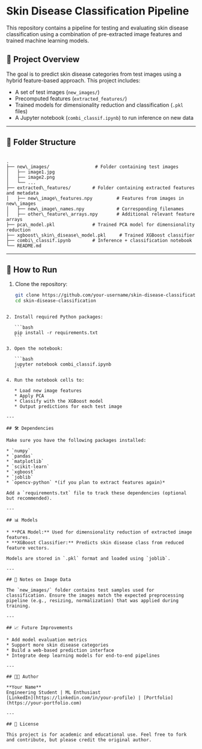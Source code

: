 
# Skin Disease Classification Pipeline

This repository contains a pipeline for testing and evaluating skin disease classification using a combination of pre-extracted image features and trained machine learning models.

## 🧠 Project Overview

The goal is to predict skin disease categories from test images using a hybrid feature-based approach. This project includes:

- A set of test images (`new_images/`)
- Precomputed features (`extracted_features/`)
- Trained models for dimensionality reduction and classification (`.pkl` files)
- A Jupyter notebook (`combi_classif.ipynb`) to run inference on new data

---

## 📁 Folder Structure

```

.
├── new\_images/                 # Folder containing test images
│   ├── image1.jpg
│   ├── image2.png
│   └── ...
├── extracted\_features/        # Folder containing extracted features and metadata
│   ├── new\_image\_features.npy         # Features from images in new\_images
│   ├── new\_image\_names.npy            # Corresponding filenames
│   ├── other\_feature\_arrays.npy       # Additional relevant feature arrays
├── pca\_model.pkl              # Trained PCA model for dimensionality reduction
├── xgboost\_skin\_disease\_model.pkl     # Trained XGBoost classifier
├── combi\_classif.ipynb        # Inference + classification notebook
└── README.md

````

---

## 🚀 How to Run

1. Clone the repository:
   ```bash
   git clone https://github.com/your-username/skin-disease-classification.git
   cd skin-disease-classification
````

2. Install required Python packages:

   ```bash
   pip install -r requirements.txt
   ```

3. Open the notebook:

   ```bash
   jupyter notebook combi_classif.ipynb
   ```

4. Run the notebook cells to:

   * Load new image features
   * Apply PCA
   * Classify with the XGBoost model
   * Output predictions for each test image

---

## 🛠 Dependencies

Make sure you have the following packages installed:

* `numpy`
* `pandas`
* `matplotlib`
* `scikit-learn`
* `xgboost`
* `joblib`
* `opencv-python` *(if you plan to extract features again)*

Add a `requirements.txt` file to track these dependencies (optional but recommended).

---

## 📊 Models

* **PCA Model:** Used for dimensionality reduction of extracted image features.
* **XGBoost Classifier:** Predicts skin disease class from reduced feature vectors.

Models are stored in `.pkl` format and loaded using `joblib`.

---

## 📸 Notes on Image Data

The `new_images/` folder contains test samples used for classification. Ensure the images match the expected preprocessing pipeline (e.g., resizing, normalization) that was applied during training.

---

## 📈 Future Improvements

* Add model evaluation metrics
* Support more skin disease categories
* Build a web-based prediction interface
* Integrate deep learning models for end-to-end pipelines

---

## 🧑‍🔬 Author

**Your Name**
Engineering Student | ML Enthusiast
[LinkedIn](https://linkedin.com/in/your-profile) | [Portfolio](https://your-portfolio.com)

---

## 📄 License

This project is for academic and educational use. Feel free to fork and contribute, but please credit the original author.
